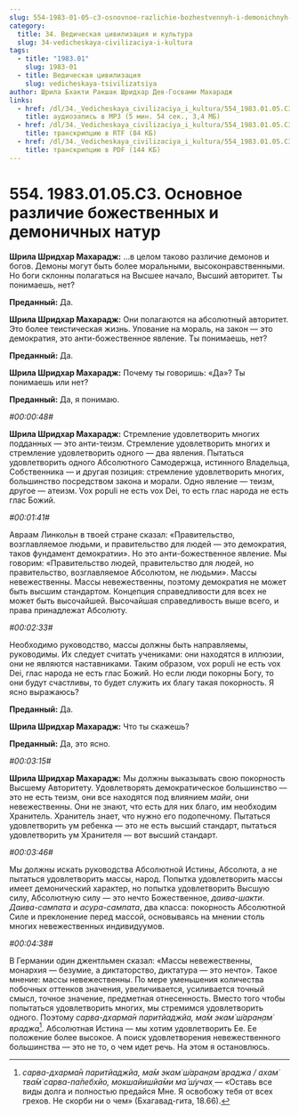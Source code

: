 ```yaml
---
slug: 554-1983-01-05-c3-osnovnoe-razlichie-bozhestvennyh-i-demonichnyh-natur
category:
  title: 34. Ведическая цивилизация и культура
  slug: 34-vedicheskaya-civilizaciya-i-kultura
tags:
  - title: "1983.01"
    slug: 1983-01
  - title: Ведическая цивилизация
    slug: vedicheskaya-tsivilizatsiya
author: Шрила Бхакти Ракшак Шридхар Дев-Госвами Махарадж
links:
  - href: /dl/34._Vedicheskaya_civilizaciya_i_kultura/554_1983.01.05.C3_SridharMj_Osnovnoe_razlichie_bojestvennyh_i_demonicheskih_natur.mp3
    title: аудиозапись в MP3 (5 мин. 54 сек., 3,4 МБ)
  - href: /dl/34._Vedicheskaya_civilizaciya_i_kultura/554_1983.01.05.C3_SridharMj_Osnovnoe_razlichie_bojestvennyh_i_demonicheskih_natur.rtf
    title: транскрипцию в RTF (84 КБ)
  - href: /dl/34._Vedicheskaya_civilizaciya_i_kultura/554_1983.01.05.C3_SridharMj_Osnovnoe_razlichie_bojestvennyh_i_demonicheskih_natur.pdf
    title: транскрипцию в PDF (144 КБ)
---
```


# 554. 1983.01.05.C3. Основное различие божественных и демоничных натур

**Шрила Шридхар Махарадж:** …в целом таково различие демонов и богов. Демоны могут быть более моральными, высоконравственными. Но боги склонны полагаться на Высшее начало, Высший авторитет. Ты понимаешь, нет?

**Преданный:** Да.

**Шрила Шридхар Махарадж:** Они полагаются на абсолютный авторитет. Это более теистическая жизнь. Упование на мораль, на закон — это демократия, это анти-божественное явление. Ты понимаешь, нет?

**Преданный:** Да.

**Шрила Шридхар Махарадж:** Почему ты говоришь: «Да»? Ты понимаешь или нет?

**Преданный:** Да, я понимаю.

*#00:00:48#*

**Шрила Шридхар Махарадж:** Стремление удовлетворить многих подданных — это анти-теизм. Стремление удовлетворить многих и стремление удовлетворить одного — два явления. Пытаться удовлетворить одного Абсолютного Самодержца, истинного Владельца, Собственника — и другая позиция: стремление удовлетворить многих, большинство посредством закона и морали. Одно явление — теизм, другое — атеизм. Vox populi не есть vox Dei, то есть глас народа не есть глас Божий.

*#00:01:41#*

Авраам Линкольн в твоей стране сказал: «Правительство, возглавляемое людьми, и правительство для людей — это демократия, таков фундамент демократии». Но это анти-божественное явление. Мы говорим: «Правительство людей, правительство для людей, но правительство, возглавляемое Абсолютом, не людьми». Массы невежественны. Массы невежественны, поэтому демократия не может быть высшим стандартом. Концепция справедливости для всех не может быть высочайшей. Высочайшая справедливость выше всего, и права принадлежат Абсолюту.

*#00:02:33#*

Необходимо руководство, массы должны быть направляемы, руководимы. Их следует считать учениками: они находятся в иллюзии, они не являются наставниками. Таким образом, vox populi не есть vox Dei, глас народа не есть глас Божий. Но если люди покорны Богу, то они будут счастливы, то будет служить их благу такая покорность. Я ясно выражаюсь?

**Преданный:** Да.

**Шрила Шридхар Махарадж:** Что ты скажешь?

**Преданный:** Да, это ясно.

*#00:03:15#*

**Шрила Шридхар Махарадж:** Мы должны выказывать свою покорность Высшему Авторитету. Удовлетворять демократическое большинство — это не есть теизм, они все находятся под влиянием *майи*, они невежественны. Они не знают, что есть для них благо, им необходим Хранитель. Хранитель знает, что нужно его подопечному. Пытаться удовлетворить ум ребенка — это не есть высший стандарт, пытаться удовлетворить ум Хранителя — вот высший стандарт.

*#00:03:46#*

Мы должны искать руководства Абсолютной Истины, Абсолюта, а не пытаться удовлетворить массы, народ. Попытка удовлетворить массы имеет демонический характер, но попытка удовлетворить Высшую силу, Абсолютную силу — это нечто Божественное, *даива-шакти*. *Даива-сампата* и *асура-сампата*, два класса: покорность Абсолютной Силе и преклонение перед массой, основываясь на мнении столь многих невежественных индивидуумов.

*#00:04:38#*

В Германии один джентльмен сказал: «Массы невежественны, монархия — безумие, а диктаторство, диктатура — это нечто». Такое мнение: массы невежественны. По мере уменьшения количества побочных оттенков значения, увеличивается, усиливается точный смысл, точное значение, предметная отнесенность. Вместо того чтобы попытаться удовлетворить многих, мы стремимся удовлетворить одного. Поэтому *сарва-дхарма̄н паритйаджйа, ма̄м экам̇ ш́аран̣ам̇ враджа*[^_ftn1]. Абсолютная Истина — мы хотим удовлетворить Ее. Ее положение более высокое. А поиск удовлетворения невежественного большинства — это не то, о чем идет речь. На этом я остановлюсь.



[^_ftn1]: *сарва-дхарма̄н паритйаджйа, ма̄м экам̇ ш́аран̣ам̇ враджа / ахам̇ тва̄м̇ сарва-па̄пебхйо, мокшайишйа̄ми ма̄ ш́учах̣* — «Оставь все виды долга и полностью предайся Мне. Я освобожу тебя от всех грехов. Не скорби ни о чем» (Бхагавад-гита, 18.66).

